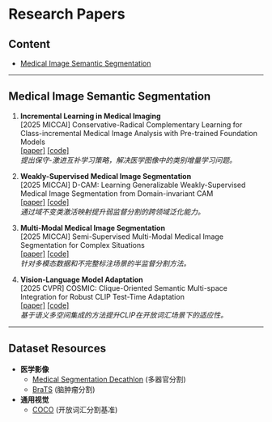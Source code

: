 # Research Papers

## Content
- [Medical Image Semantic Segmentation](#medical-image-semantic-segmentation)

---

<a id="medical-image-semantic-segmentation"></a>
## Medical Image Semantic Segmentation

1. **Incremental Learning in Medical Imaging**  
   [2025 MICCAI] Conservative-Radical Complementary Learning for Class-incremental Medical Image Analysis with Pre-trained Foundation Models  
   [[paper]](待补充) [[code]](待补充)  
   *提出保守-激进互补学习策略，解决医学图像中的类别增量学习问题。*

2. **Weakly-Supervised Medical Image Segmentation**  
   [2025 MICCAI] D-CAM: Learning Generalizable Weakly-Supervised Medical Image Segmentation from Domain-invariant CAM  
   [[paper]](待补充) [[code]](待补充)  
   *通过域不变类激活映射提升弱监督分割的跨领域泛化能力。*

3. **Multi-Modal Medical Image Segmentation**  
   [2025 MICCAI] Semi-Supervised Multi-Modal Medical Image Segmentation for Complex Situations  
   [[paper]](待补充) [[code]](待补充)  
   *针对多模态数据和不完整标注场景的半监督分割方法。*

4. **Vision-Language Model Adaptation**  
   [2025 CVPR] COSMIC: Clique-Oriented Semantic Multi-space Integration for Robust CLIP Test-Time Adaptation  
   [[paper]](待补充) [[code]](待补充)  
   *基于语义多空间集成的方法提升CLIP在开放词汇场景下的适应性。*

---

## Dataset Resources
- **医学影像**  
  - [Medical Segmentation Decathlon](http://medicaldecathlon.com/) (多器官分割)  
  - [BraTS](https://www.med.upenn.edu/cbica/brats/) (脑肿瘤分割)  
- **通用视觉**  
  - [COCO](https://cocodataset.org) (开放词汇分割基准)
